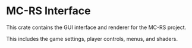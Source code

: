 # MC-RS Interface

This crate contains the GUI interface and renderer for the MC-RS project.

This includes the game settings, player controls, menus, and shaders.
